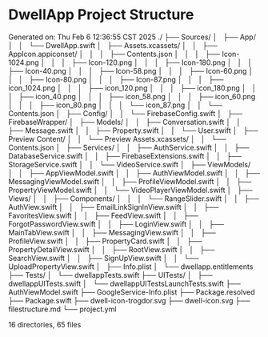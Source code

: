 # DwellApp Project Structure

Generated on:  Thu Feb 6 12:36:55 CST 2025
./
├── Sources/
│   ├── App/
│   │   └── DwellApp.swift
│   ├── Assets.xcassets/
│   │   ├── AppIcon.appiconset/
│   │   │   ├── Contents.json
│   │   │   ├── Icon-1024.png
│   │   │   ├── Icon-120.png
│   │   │   ├── Icon-180.png
│   │   │   ├── Icon-40.png
│   │   │   ├── Icon-58.png
│   │   │   ├── Icon-60.png
│   │   │   ├── Icon-80.png
│   │   │   ├── Icon-87.png
│   │   │   ├── icon_1024.png
│   │   │   ├── icon_120.png
│   │   │   ├── icon_180.png
│   │   │   ├── icon_40.png
│   │   │   ├── icon_58.png
│   │   │   ├── icon_60.png
│   │   │   ├── icon_80.png
│   │   │   └── icon_87.png
│   │   └── Contents.json
│   ├── Config/
│   │   └── FirebaseConfig.swift
│   ├── FirebaseWrapper/
│   ├── Models/
│   │   ├── Conversation.swift
│   │   ├── Message.swift
│   │   ├── Property.swift
│   │   └── User.swift
│   ├── Preview Content/
│   │   └── Preview Assets.xcassets/
│   │       └── Contents.json
│   ├── Services/
│   │   ├── AuthService.swift
│   │   ├── DatabaseService.swift
│   │   ├── FirebaseExtensions.swift
│   │   ├── StorageService.swift
│   │   └── VideoService.swift
│   ├── ViewModels/
│   │   ├── AppViewModel.swift
│   │   ├── AuthViewModel.swift
│   │   ├── MessagingViewModel.swift
│   │   ├── ProfileViewModel.swift
│   │   ├── PropertyViewModel.swift
│   │   └── VideoPlayerViewModel.swift
│   ├── Views/
│   │   ├── Components/
│   │   │   └── RangeSlider.swift
│   │   ├── AuthView.swift
│   │   ├── EmailLinkSignInView.swift
│   │   ├── FavoritesView.swift
│   │   ├── FeedView.swift
│   │   ├── ForgotPasswordView.swift
│   │   ├── LoginView.swift
│   │   ├── MainTabView.swift
│   │   ├── MessagingView.swift
│   │   ├── ProfileView.swift
│   │   ├── PropertyCard.swift
│   │   ├── PropertyDetailView.swift
│   │   ├── RootView.swift
│   │   ├── SearchView.swift
│   │   ├── SignUpView.swift
│   │   └── UploadPropertyView.swift
│   ├── Info.plist
│   └── dwellapp.entitlements
├── Tests/
│   └── dwellappTests.swift
├── UITests/
│   ├── dwellappUITests.swift
│   └── dwellappUITestsLaunchTests.swift
├── AuthViewModel.swift
├── GoogleService-Info.plist
├── Package.resolved
├── Package.swift
├── dwell-icon-trogdor.svg
├── dwell-icon.svg
├── filestructure.md
└── project.yml

16 directories, 65 files
